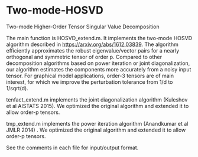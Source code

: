 # Two-mode-HOSVD
Two-mode Higher-Order Tensor Singular Value Decomposition 

The main function is HOSVD_extend.m. It implements the two-mode HOSVD algorithm described in https://arxiv.org/abs/1612.03839. 
The algorithm efficiently approximates the robust eigenvalue/vector pairs for a nearly orthogonal and symmetric tensor of order p. Compared to other decomposition algorithms based on power iteration or joint diagonalization, our algorithm estimates the components more accurately from a noisy input tensor. For graphical model applications, order-3 tensors are of main interest, for which we improve the perturbation tolerance from 1/d to 1/sqrt(d).

tenfact_extend.m implements the joint diagonalization algorithm (Kuleshov et al AISTATS 2015). We optimized the original algorithm and extended it to allow order-p tensors. 

tmp_extend.m implements the power iteration algorithm (Anandkumar et al JMLR 2014) . We optimized the original algorithm and extended it to allow order-p tensors. 

See the comments in each file for input/output format. 

